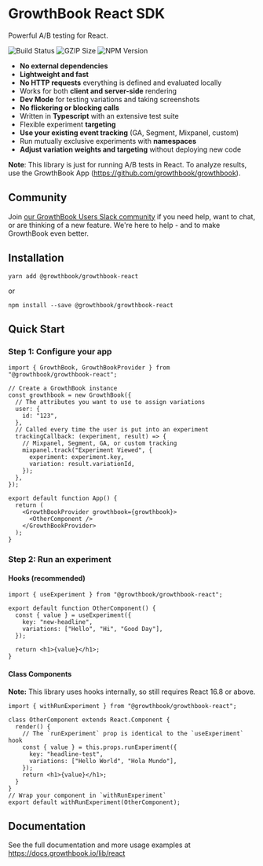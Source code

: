 # GrowthBook React SDK

Powerful A/B testing for React.

![Build Status](https://github.com/growthbook/growthbook/workflows/CI/badge.svg) ![GZIP Size](https://img.shields.io/badge/gzip%20size-2.3KB-informational) ![NPM Version](https://img.shields.io/npm/v/@growthbook/growthbook-react)

- **No external dependencies**
- **Lightweight and fast**
- **No HTTP requests** everything is defined and evaluated locally
- Works for both **client and server-side** rendering
- **Dev Mode** for testing variations and taking screenshots
- **No flickering or blocking calls**
- Written in **Typescript** with an extensive test suite
- Flexible experiment **targeting**
- **Use your existing event tracking** (GA, Segment, Mixpanel, custom)
- Run mutually exclusive experiments with **namespaces**
- **Adjust variation weights and targeting** without deploying new code

**Note**: This library is just for running A/B tests in React. To analyze results, use the GrowthBook App (https://github.com/growthbook/growthbook).

## Community

Join [our GrowthBook Users Slack community](https://join.slack.com/t/growthbookusers/shared_invite/zt-oiq9s1qd-dHHvw4xjpnoRV1QQrq6vUg) if you need help, want to chat, or are thinking of a new feature. We're here to help - and to make GrowthBook even better.

## Installation

`yarn add @growthbook/growthbook-react`

or

`npm install --save @growthbook/growthbook-react`

## Quick Start

### Step 1: Configure your app

```tsx
import { GrowthBook, GrowthBookProvider } from "@growthbook/growthbook-react";

// Create a GrowthBook instance
const growthbook = new GrowthBook({
  // The attributes you want to use to assign variations
  user: {
    id: "123",
  },
  // Called every time the user is put into an experiment
  trackingCallback: (experiment, result) => {
    // Mixpanel, Segment, GA, or custom tracking
    mixpanel.track("Experiment Viewed", {
      experiment: experiment.key,
      variation: result.variationId,
    });
  },
});

export default function App() {
  return (
    <GrowthBookProvider growthbook={growthbook}>
      <OtherComponent />
    </GrowthBookProvider>
  );
}
```

### Step 2: Run an experiment

#### Hooks (recommended)

```tsx
import { useExperiment } from "@growthbook/growthbook-react";

export default function OtherComponent() {
  const { value } = useExperiment({
    key: "new-headline",
    variations: ["Hello", "Hi", "Good Day"],
  });

  return <h1>{value}</h1>;
}
```

#### Class Components

**Note:** This library uses hooks internally, so still requires React 16.8 or above.

```tsx
import { withRunExperiment } from "@growthbook/growthbook-react";

class OtherComponent extends React.Component {
  render() {
    // The `runExperiment` prop is identical to the `useExperiment` hook
    const { value } = this.props.runExperiment({
      key: "headline-test",
      variations: ["Hello World", "Hola Mundo"],
    });
    return <h1>{value}</h1>;
  }
}
// Wrap your component in `withRunExperiment`
export default withRunExperiment(OtherComponent);
```

## Documentation

See the full documentation and more usage examples at https://docs.growthbook.io/lib/react
